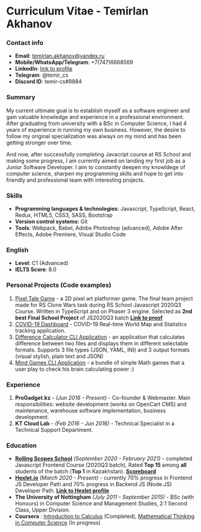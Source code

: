 # Curriculum Vitae - Temirlan Akhanov

### Contact info
- **Email**: [temirlan.akhanov@yandex.ru](mailto:temirlan.akhanov@yandex.ru)
- **Mobile/WhatsApp/Telegram**: +7(747)6668569
- **LinkedIn**: [link to profile](https://www.linkedin.com/in/temirlan-akhanov-2b2431119/) 
- **Telegram**: @temir_cs
- **Discord ID**: temir-cs#9884

### Summary
My current ultimate goal is to establish myself as a software engineer and gain valuable knowledge and experience in a professional environment. After graduating from university with a BSc in Computer Science, I had 4 years of experience in running my own business. However, the desire to follow my original specialization was always on my mind and has been getting stronger over time.

And now, after successfully completing Javacript course at RS School and making some progress, I am currently aimed on landing my first job as a Junior Software Developer. I aim to constantly deepen my knowldege of computer science, sharpen my programming skills and hope to get into friendly and professional team with interesting projects.

### Skills
- **Programming languages & technologies**: Javascript, TypeScript, React, Redux, HTML5, CSS3, SASS, Bootstrap
- **Version control systems**: Git
- **Tools**: Webpack, Babel, Adobe Photoshop (advanced), Adobe After Effects, Adobe Premiere, Visual Studio Code

### English
- **Level**: C1 (Advanced)
- **IELTS Score**: 8.0

### Personal Projects (Code examples)
1. [Pixel Tale Game](https://github.com/temir-cs/rs-clone) - a 2D pixel art platformer game. The final team project made for RS Clone Wars task during RS School Javascript 2020Q3 Course. Written in TypeScript and on Phaser 3 engine. Selected as **2nd best Final School Project** of JS2020Q3 batch **[Link to proof](https://yadi.sk/i/9zac7ffitNHtMg)**
1. [COVID-19 Dashboard](https://github.com/temir-cs/covid-dashboard) - COVID-19 Real-time World Map and Statistics tracking application.
1. [Difference Calculator CLI Application](https://github.com/temir-cs/difference-generator) - an application that calculates difference between two files and displays them in different selectable formats. Supports 3 file types (JSON, YAML, INI) and 3 output formats (visual stylish, plain text and JSON)
1. [Mind Games CLI Application](https://github.com/temir-cs/brain-games) - a bundle of simple Math games that a user play to check his brain calculating power :)

### Experience
1. **ProGadget.kz** - _(Jun 2016 - Present)_ - Co-founder & Webmaster. Main responsibilities: website development (works on OpenCart CMS) and maintenance, warehouse software implementation, business development.
1. **KT Cloud Lab** - _(Feb 2016 - Jun 2016)_ - Technical Specialist in a Technical Support Department.

### Education
- **[Rolling Scopes School](https://rs.school)** _(September 2020 - February 2021)_ - completed Javascript Frontend Course (2020Q3 batch), Rated **Top 15** among **all** students of the batch (**Top 1** in Kazakhstan). **[Scoreboard](https://yadi.sk/i/JGuaM0adOmWBsg)**
- **[Hexlet.io](https://ru.hexlet.io/)** _(March 2020 - Present)_ - currently 70% progress in Frontend JS Developer Path and 70% progress in Backend JS (Node.JS) Developer Path. **[Link to Hexlet profile](https://ru.hexlet.io/u/temir-cs)**
- **The University of Nottingham** _(July 2011 - September 2015)_ - BSc (with Honours) in Computer Science and Management Studies, 2:1 Second Class, Upper Division.
- **Coursera** : [Introduction to Calculus](https://www.coursera.org/learn/introduction-to-calculus) (Completed), [Mathematical Thinking in Computer Science](https://www.coursera.org/learn/what-is-a-proof/home/welcome) (In progress)